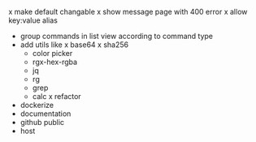 x make default changable
x show message page with 400 error
x allow key:value alias
- group commands in list view according to command type
- add utils like 
  x base64
  x sha256
  - color picker
  - rgx-hex-rgba
  - jq
  - rg
  - grep
  - calc
x refactor
- dockerize
- documentation
- github public
- host

